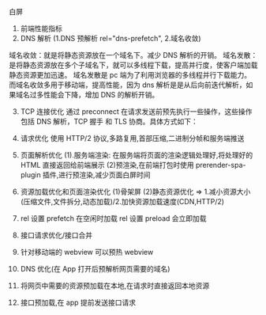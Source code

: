 白屏

1. 前端性能指标
2. DNS 解析 (1.DNS 预解析 rel="dns-prefetch", 2.域名收敛)

域名收敛：就是将静态资源放在一个域名下。减少 DNS 解析的开销。
域名发散：是将静态资源放在多个子域名下，就可以多线程下载，提高并行度，使客户端加载静态资源更加迅速。
域名发散是 pc 端为了利用浏览器的多线程并行下载能力。而域名收敛多用于移动端，提高性能，因为 dns 解析是是从后向前迭代解析，如果域名过多性能会下降，增加 DNS 的解析开销。

3. TCP 连接优化
通过 preconnect 在请求发送前预先执行一些操作，这些操作包括 DNS 解析，TCP 握手 和 TLS 协商。具体方式如下：
<link href="https://hzfe.org" rel="preconnect" />

4. 请求优化
   使用 HTTP/2 协议,多路复用,首部压缩,二进制分帧和服务端推送

5. 页面解析优化
   (1).服务端渲染: 在服务端将页面的渲染逻辑处理好,将处理好的 HTML 直接返回给前端展示
   (2)预渲染,在前端打包时使用 prerender-spa-plugin 插件,进行预渲染,减少页面白屏时间

6. 资源加载优化和页面渲染优化
   (1)骨架屏
   (2)静态资源优化 => 1.减小资源大小(压缩文件,文件拆分,动态加载)/2.加快资源加载速度(CDN,HTTP/2)

7. <link rel="prefetch" href="https://hzfe.org/index.js" as="script" />
   rel 设置 prefetch 在空闲时加载
   rel 设置 preload 会立即加载

8. 接口请求优化/接口合并

9. 针对移动端的 webview 可以预热 webview
10. DNS 优化(在 App 打开后预解析网页需要的域名)
11. 将网页中需要的资源预加载在本地,在请求时直接返回本地资源
12. 接口预加载,在 app 提前发送接口请求
